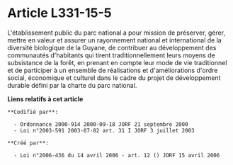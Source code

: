 # Article L331-15-5

L'établissement public du parc national a pour mission de préserver, gérer, mettre en valeur et assurer un rayonnement
national et international de la diversité biologique de la Guyane, de contribuer au développement des communautés d'habitants
qui tirent traditionnellement leurs moyens de subsistance de la forêt, en prenant en compte leur mode de vie traditionnel et
de participer à un ensemble de réalisations et d'améliorations d'ordre social, économique et culturel dans le cadre du projet
de développement durable défini par la charte du parc national.

**Liens relatifs à cet article**

	**Codifié par**:

	  - Ordonnance 2000-914 2000-09-18 JORF 21 septembre 2000
	  - Loi n°2003-591 2003-07-02 art. 31 I JORF 3 juillet 2003

	**Créé par**:

	  - Loi n°2006-436 du 14 avril 2006 - art. 12 () JORF 15 avril 2006
